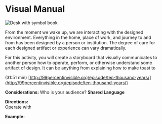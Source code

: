 # Visual Manual
![Desk with symbol book](https://unsplash.it/1000/400?image=119)

From the moment we wake up, we are interacting with the designed environment. Everything in the home, place of work, and journey to and from has been designed by a person or institution. The degree of care for each designed artifact or experience can vary dramatically.

For this activity, you will create a storyboard that visually communicates to another person how to operate, perform, or otherwise understand some artifact of design. It can be anything from explaining how to make toast to 



(31:51 min) [http://99percentinvisible.org/episode/ten-thousand-years/](http://99percentinvisible.org/episode/ten-thousand-years/)

**Considerations:**
Who is your audience?
**Shared Language**

**Directions:**  
Operate with

**Example:**
